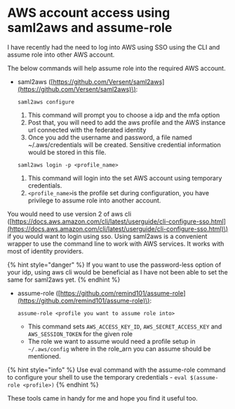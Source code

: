# AWS account access using saml2aws and assume-role

I have recently had the need to log into AWS using SSO using the CLI and assume role into other AWS account. 

The below commands will help assume role into the required AWS account. 

* saml2aws \([https://github.com/Versent/saml2aws](https://github.com/Versent/saml2aws)\): 

  `saml2aws configure` 

  1. This command will prompt you to choose a idp and the mfa option
  2. Post that, you will need to add the aws profile and the AWS instance url connected with the federated identity
  3. Once you add the username and password, a file named ~/.aws/credentials will be created. Sensitive credential information would be stored in this file.

  `saml2aws login -p <profile_name>` 

  1. This command will login into the set AWS account using temporary credentials.
  2. `<profile_name>`is the profile set during configuration, you have privilege to assume role into another account.

You would need to use version 2 of aws cli \([https://docs.aws.amazon.com/cli/latest/userguide/cli-configure-sso.html](https://docs.aws.amazon.com/cli/latest/userguide/cli-configure-sso.html)\) if you would want to login using sso. Using saml2aws is a convenient wrapper to use the command line to work with AWS services. It works with most of identity providers.

{% hint style="danger" %}
If you want to use the password-less option of your idp, using aws cli would be beneficial as I have not been able to set the same for saml2aws yet.
{% endhint %}

* assume-role \([https://github.com/remind101/assume-role](https://github.com/remind101/assume-role)\):

  `assume-role <profile you want to assume role into>`

  * This command sets `AWS_ACCESS_KEY_ID`, `AWS_SECRET_ACCESS_KEY` and `AWS_SESSION_TOKEN` for the given role
  * The role we want to assume would need a profile setup in `~/.aws/config` where in the role\_arn you can assume should be mentioned.

{% hint style="info" %}
Use eval command with the assume-role command to configure your shell to use the temporary credentials - `eval $(assume-role <profile>)`
{% endhint %}

These tools came in handy for me and hope you find it useful too.

